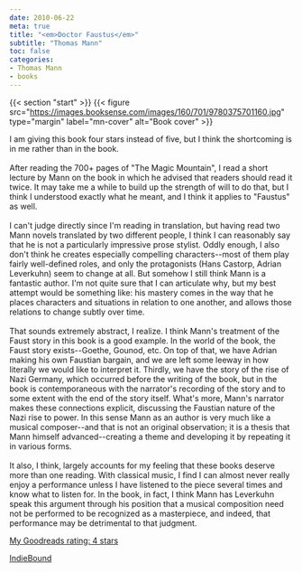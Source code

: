 ```yaml
---
date: 2010-06-22
meta: true
title: "<em>Doctor Faustus</em>"
subtitle: "Thomas Mann"
toc: false
categories:
- Thomas Mann
- books
---
```


{{< section "start" >}}
{{< figure src="https://images.booksense.com/images/160/701/9780375701160.jpg" type="margin" label="mn-cover" alt="Book cover" >}}

I am giving this book four stars instead of five, but I think the shortcoming is in me rather than in the book.<br /><br />After reading the 700+ pages of "The Magic Mountain", I read a short lecture by Mann on the book in which he advised that readers should read it twice. It may take me a while to build up the strength of will to do that, but I think I understood exactly what he meant, and I think it applies to "Faustus" as well. <br /><br />I can't judge directly since I'm reading in translation, but having read two Mann novels translated by two different people, I think I can reasonably say that he is not a particularly impressive prose stylist. Oddly enough, I also don't think he creates especially compelling characters--most of them play fairly well-defined roles, and only the protagonists (Hans Castorp, Adrian Leverkuhn) seem to change at all. But somehow I still think Mann is a fantastic author. I'm not quite sure that I can articulate why, but my best attempt would be something like: his mastery comes in the way that he places characters and situations in relation to one another, and allows those relations to change subtly over time. <br /><br />That sounds extremely abstract, I realize. I think Mann's treatment of the Faust story in this book is a good example. In the world of the book, the Faust story exists--Goethe, Gounod, etc. On top of that, we have Adrian making his own Faustian bargain, and we are left some leeway in how literally we would like to interpret it. Thirdly, we have the story of the rise of Nazi Germany, which occurred before the writing of the book, but in the book is contemporaneous with the narrator's recording of the story and to some extent with the end of the story itself. What's more, Mann's narrator makes these connections explicit, discussing the Faustian nature of the Nazi rise to power. In this sense Mann as an author is very much like a musical composer--and that is not an original observation; it is a thesis that Mann himself advanced--creating a theme and developing it by repeating it in various forms. <br /><br />It also, I think, largely accounts for my feeling that these books deserve more than one reading. With classical music, I find I can almost never really enjoy a performance unless I have listened to the piece several times and know what to listen for. In the book, in fact, I think Mann has Leverkuhn speak this argument through his position that a musical composition need not be performed to be recognized as a masterpiece, and indeed, that performance may be detrimental to that judgment.<br />

[My Goodreads rating: 4 stars](https://www.goodreads.com/review/show/102927237)  

[IndieBound](https://www.indiebound.org/book/9780375701160)
